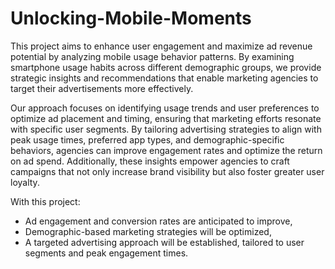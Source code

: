 # Unlocking-Mobile-Moments
This project aims to enhance user engagement and maximize ad revenue potential by analyzing mobile usage behavior patterns. By examining smartphone usage habits across different demographic groups, we provide strategic insights and recommendations that enable marketing agencies to target their advertisements more effectively.

Our approach focuses on identifying usage trends and user preferences to optimize ad placement and timing, ensuring that marketing efforts resonate with specific user segments. By tailoring advertising strategies to align with peak usage times, preferred app types, and demographic-specific behaviors, agencies can improve engagement rates and optimize the return on ad spend. Additionally, these insights empower agencies to craft campaigns that not only increase brand visibility but also foster greater user loyalty.

With this project:

- Ad engagement and conversion rates are anticipated to improve,
- Demographic-based marketing strategies will be optimized,
- A targeted advertising approach will be established, tailored to user segments and peak engagement times.
